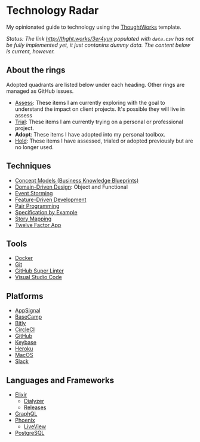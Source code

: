 # Technology Radar

My opinionated guide to technology using the [ThoughtWorks](https://www.thoughtworks.com/radar) template.

_Status: The link http://thght.works/3er4yux populated with `data.csv` has not be fully implemented yet,
it just contanins dummy data. The content below is current, however._

## About the rings

Adopted quadrants are listed below under each heading. Other rings are managed as GitHub issues.

- [Assess](https://github.com/nicholasjhenry/technology-radar/issues?q=label%3Aring%3Aassess): These items I am currently exploring with the goal to understand the impact on client projects.
  It's possible they will live in assess
- [Trial](https://github.com/nicholasjhenry/technology-radar/issues?q=label%3Aring%3Atrial): These items I am currently trying on a personal or professional project.
- __Adopt__: These items I have adopted into my personal toolbox.
- [Hold](https://github.com/nicholasjhenry/technology-radar/issues?q=label%3Aring%3Ahold): These items I have assessed, trialed or adopted previously but are no longer used.

## Techniques

- [Concept Models (Business Knowledge Blueprints)](https://www.brsolutions.com/publications/business-knowledge-blueprints/)
- [Domain-Driven Design](https://github.com/civilcode/playbook/blob/master/education/trails/domain-driven-design.md): Object and Functional
- [Event Storming](https://www.eventstorming.com)
- [Feature-Driven Development](https://books.google.ca/books?id=NhlFAAAAYAAJ)
- [Pair Programming](https://martinfowler.com/articles/on-pair-programming.html)
- [Specification by Example](https://github.com/civilcode/playbook/blob/master/education/trails/specification-by-example.md)
- [Story Mapping](https://www.jpattonassociates.com/user-story-mapping/)
- [Twelve Factor App](https://12factor.net)

## Tools

- [Docker](https://www.docker.com)
- [Git](https://git-scm.com)
- [GitHub Super Linter](https://github.com/github/super-linter)
- [Visual Studio Code](https://code.visualstudio.com)

## Platforms

- [AppSignal](https://appsignal.com)
- [BaseCamp](https://basecamp.com)
- [Bitly](https://bitly.com)
- [CircleCI](https://circleci.com)
- [GitHub](https://github.com)
- [Keybase](https://keybase.io/)
- [Heroku](https://www.heroku.com)
- [MacOS](https://www.apple.com/macos/)
- [Slack](https://slack.com)

## Languages and Frameworks

- [Elixir](https://elixir-lang.org)
  - [Dialyzer](https://hexdocs.pm/dialyzex/readme.html)
  - [Releases](https://hexdocs.pm/mix/Mix.Tasks.Release.html)
- [GraphQL](https://graphql.org)
- [Phoenix](https://www.phoenixframework.org)
  - [LiveView](https://hexdocs.pm/phoenix_live_view/Phoenix.LiveView.html)
- [PostgreSQL](https://www.postgresql.org)
